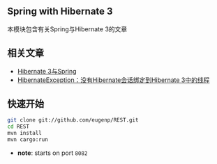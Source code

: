 ## Spring with Hibernate 3

本模块包含有关Spring与Hibernate 3的文章

## 相关文章

+ [Hibernate 3与Spring](docs/Hibernate3与Spring.md)
+ [HibernateException：没有Hibernate会话绑定到Hibernate 3中的线程](docs/HibernateException-没有Hibernate会话绑定到Hibernate3中的线程.md)

## 快速开始

```bash
git clone git://github.com/eugenp/REST.git
cd REST
mvn install
mvn cargo:run
```

- **note**: starts on port `8082`